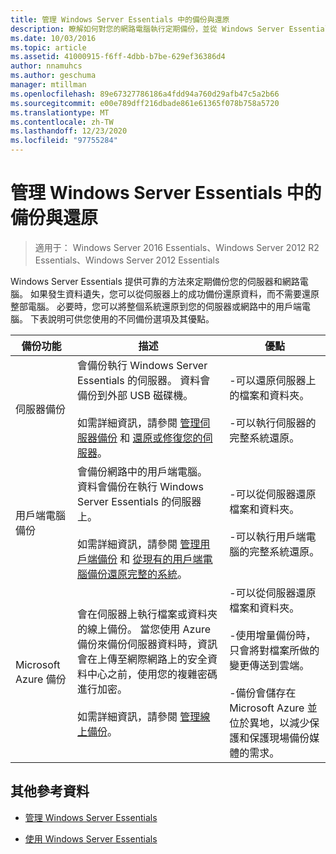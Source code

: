 ```yaml
---
title: 管理 Windows Server Essentials 中的備份與還原
description: 瞭解如何對您的網路電腦執行定期備份，並從 Windows Server Essentials 中的備份還原資料。
ms.date: 10/03/2016
ms.topic: article
ms.assetid: 41000915-f6ff-4dbb-b7be-629ef36386d4
author: nnamuhcs
ms.author: geschuma
manager: mtillman
ms.openlocfilehash: 89e67327786186a4fdd94a760d29afb47c5a2b66
ms.sourcegitcommit: e00e789dff216dbade861e61365f078b758a5720
ms.translationtype: MT
ms.contentlocale: zh-TW
ms.lasthandoff: 12/23/2020
ms.locfileid: "97755284"
---
```

# <a name="manage-backup-and-restore-in-windows-server-essentials"></a>管理 Windows Server Essentials 中的備份與還原

>適用于： Windows Server 2016 Essentials、Windows Server 2012 R2 Essentials、Windows Server 2012 Essentials

 Windows Server Essentials 提供可靠的方法來定期備份您的伺服器和網路電腦。 如果發生資料遺失，您可以從伺服器上的成功備份還原資料，而不需要還原整部電腦。 必要時，您可以將整個系統還原到您的伺服器或網路中的用戶端電腦。 下表說明可供您使用的不同備份選項及其優點。

|備份功能|描述|優點|
|--------------------|-----------------|----------------|
|伺服器備份|會備份執行 Windows Server Essentials 的伺服器。 資料會備份到外部 USB 磁碟機。<br /><br /> 如需詳細資訊，請參閱 [管理伺服器備份](Manage-Server-Backup-in-Windows-Server-Essentials.md) 和 [還原或修復您的伺服器](Restore-or-repair-your-server-running-Windows-Server-Essentials.md)。|-可以還原伺服器上的檔案和資料夾。<br /><br /> -可以執行伺服器的完整系統還原。|
|用戶端電腦備份|會備份網路中的用戶端電腦。 資料會備份在執行 Windows Server Essentials 的伺服器上。<br /><br /> 如需詳細資訊，請參閱 [管理用戶端備份](Manage-Client-Computer-Backup-in-Windows-Server-Essentials.md) 和 [從現有的用戶端電腦備份還原完整的系統](Restore-a-full-system-from-an-existing-client-computer-backup.md)。|-可以從伺服器還原檔案和資料夾。<br /><br /> -可以執行用戶端電腦的完整系統還原。|
| Microsoft Azure 備份|會在伺服器上執行檔案或資料夾的線上備份。 當您使用 Azure 備份來備份伺服器資料時，資訊會在上傳至網際網路上的安全資料中心之前，使用您的複雜密碼進行加密。<br /><br /> 如需詳細資訊，請參閱 [管理線上備份](Manage-Online-Backup-in-Windows-Server-Essentials.md)。|-可以從伺服器還原檔案和資料夾。<br /><br /> -使用增量備份時，只會將對檔案所做的變更傳送到雲端。<br /><br /> -備份會儲存在 Microsoft Azure 並位於異地，以減少保護和保護現場備份媒體的需求。|

## <a name="additional-references"></a>其他參考資料

-   [管理 Windows Server Essentials](Manage-Windows-Server-Essentials.md)

-   [使用 Windows Server Essentials](../use/Use-Windows-Server-Essentials.md)
